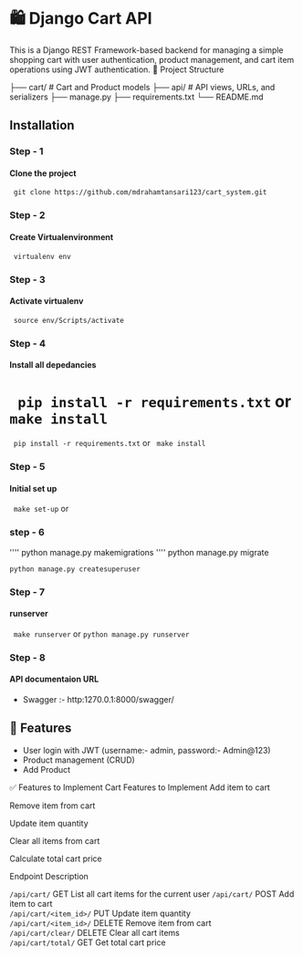 # 🛍️ Django Cart API

This is a Django REST Framework-based backend for managing a simple shopping cart with user authentication, product management, and cart item operations using JWT authentication.
📁 Project Structure


├── cart/ # Cart and Product models
├── api/ # API views, URLs, and serializers
├── manage.py
├── requirements.txt
└── README.md


## Installation
### Step - 1
#### Clone the project
``` git clone https://github.com/mdrahamtansari123/cart_system.git```
### Step - 2
#### Create Virtualenvironment
``` virtualenv env```
### Step - 3
#### Activate virtualenv
``` source env/Scripts/activate```
### Step - 4
#### Install all depedancies

``` pip install -r requirements.txt``` or ``` make install```
=======
``` pip install -r requirements.txt``` or ``` make install```

### Step - 5
#### Initial set up
``` make set-up``` or
### step - 6
'''' python manage.py makemigrations
'''' python manage.py migrate

```python manage.py createsuperuser ```
### Step - 7
#### runserver
``` make runserver``` or
```python manage.py runserver ```
### Step - 8
#### API documentaion URL
- Swagger :- http:1270.0.1:8000/swagger/

## 🚀 Features

- User login with JWT (username:- admin, password:- Admin@123)
- Product management (CRUD)
- Add Product 


✅ Features to Implement
 Cart Features to Implement
Add item to cart

Remove item from cart

Update item quantity

Clear all items from cart

Calculate total cart price

 Endpoint                          Description                              

 `/api/cart/`            GET     List all cart items for the current user 
 `/api/cart/`            POST    Add item to cart                         
 `/api/cart/<item_id>/`  PUT     Update item quantity                     
 `/api/cart/<item_id>/`  DELETE  Remove item from cart                    
 `/api/cart/clear/`      DELETE  Clear all cart items                     
 `/api/cart/total/`      GET     Get total cart price                     





